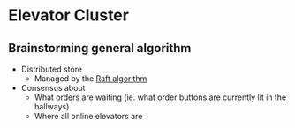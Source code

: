 # Elevator Cluster

## Brainstorming general algorithm
* Distributed store
  * Managed by the [Raft algorithm](http://thesecretlivesofdata.com/raft/)
* Consensus about
  * What orders are waiting (ie. what order buttons are currently lit in the hallways)
  * Where all online elevators are
